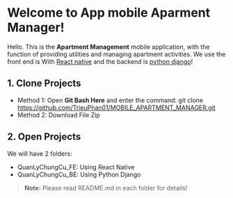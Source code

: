 # Welcome to App mobile Aparment Manager!

Hello. This is the **Apartment Management**  mobile application, with the function of providing utilities and managing apartment activities. We use the front end is With [React native](https://reactnative.dev/)  and the backend is [python django](https://docs.djangoproject.com/en/5.0/)!



## 1. Clone Projects
- Method 1: Open **Git Bash Here** and enter the command: git clone https://github.com/TrieuPhan01/MOBILE_APARTMENT_MANAGER.git
- Method 2: Download File Zip



## 2. Open Projects 

We will have 2 folders:
 - QuanLyChungCu_FE: Using React Native
 - QuanLyChungCu_BE: Using Python Django
> **Note:** Please read README.md in each folder for details!
 
